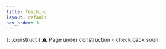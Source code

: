 ```yaml
---
title: Teaching
layout: default
nav_order: 3
---
```



{: .construct }
⚠️ Page under construction - check back soon.
